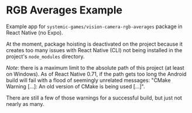 # RGB Averages Example

Example app for `systemic-games/vision-camera-rgb-averages`
package in React Native (no Expo).

At the moment, package hoisting is deactivated on the project
because it creates too many issues with React Native (CLI) not
being installed in the project's `node_modules` directory.

*Note*: there is a maximum limit to the absolute path of this project
(at least on Windows).
As of React Native 0.71, if the path gets too long the Android build
will fail with a flood of seemingly unrelated messages:
"CMake Warning [...]: An old version of CMake is being used [...]".

There are still a few of those warnings for a successful build, but
just not nearly as many.
